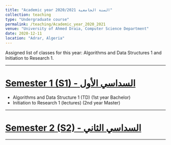 ```yaml
---
title: "Academic year 2020/2021 السنة الجامعية"
collection: teaching
type: "Undergraduate course"
permalink: /teaching/Academic_year_2020_2021
venue: "University of Ahmed Draia, Computer Science Department"
date: 2020-12-11
location: "Adrar, Algeria"
---
```


Assigned list of classes for this year: Algorithms and Data Structures 1 and Initiation to Research 1.

***

[Semester 1 (S1) - السداسي الأول](/teaching_content/academic_year_2020_2021/2020-2021-1st-semester-teaching)
======

* Algorithms and Data Structure 1 (TD) (1st year Bachelor)
* Initiation to Research 1 (lectures) (2nd year Master)

***

[Semester 2 (S2) - السداسي الثاني]()
======
    
***

